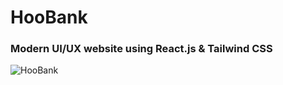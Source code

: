 # HooBank
### Modern UI/UX website using React.js & Tailwind CSS
 
![HooBank](https://i.ibb.co/BK1Hn0x/Screenshot-2022-08-08-at-4-05-48-PM.png)


